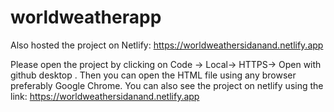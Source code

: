 # worldweatherapp
Also hosted the project on Netlify: https://worldweathersidanand.netlify.app


Please open the project by clicking on Code -> Local-> HTTPS-> Open with github desktop .
Then you can open the HTML file using any browser preferably Google Chrome.
You can also see the project on netlify using the link:
https://worldweathersidanand.netlify.app
